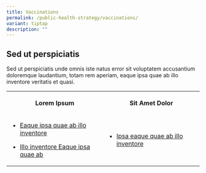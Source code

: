 ```yaml
---
title: Vaccinations
permalink: /public-health-strategy/vaccinations/
variant: tiptap
description: ""
---
```

<h2>Sed ut perspiciatis</h2>
<p>Sed ut perspiciatis unde omnis iste natus error sit voluptatem accusantium
doloremque laudantium, totam rem aperiam, eaque ipsa quae ab illo inventore
veritatis et quasi.</p>
<table>
<tbody>
<tr>
<th rowspan="1" colspan="1">
<p>Lorem Ipsum</p>
</th>
<th rowspan="1" colspan="1">
<p>Sit Amet Dolor</p>
</th>
</tr>
<tr>
<td rowspan="1" colspan="1">
<ul data-tight="true" class="tight">
<li>
<p><a href="/" rel="noopener noreferrer nofollow" target="_blank">Eaque ipsa quae ab illo inventore</a>
</p>
</li>
<li>
<p><a href="/" rel="noopener noreferrer nofollow" target="_blank"> Illo inventore Eaque ipsa quae ab</a>
</p>
</li>
</ul>
</td>
<td rowspan="1" colspan="1">
<ul data-tight="true" class="tight">
<li>
<p><a href="/" rel="noopener noreferrer nofollow" target="_blank">Ipsa eaque quae ab illo inventore</a>
</p>
</li>
</ul>
</td>
</tr>
</tbody>
</table>
<p></p>